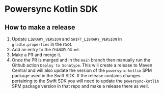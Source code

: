 # Powersync Kotlin SDK

## How to make a release

1. Update `LIBRARY_VERSION` and `SWIFT_LIBRARY_VERSION` in `gradle.properties` in the root.
2. Add an entry to the `CHANGELOG.md`.
3. Make a PR and merge it.
4. Once the PR is merged and in the `main` branch then manually run the Github action `Deploy to Sonatype`. This will create a release to Maven Central and will also update the version of the `powersync-kotlin` SPM package used in the Swift SDK. If the release contains changes pertaining to the Swift SDK you will need to update the `powersync-kotlin` SPM package version in that repo and make a release there as well.

